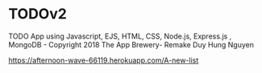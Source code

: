 # TODOv2
TODO App using Javascript, EJS, HTML, CSS, Node.js, Express.js , MongoDB  - Copyright 2018 The App Brewery- Remake Duy Hung Nguyen

https://afternoon-wave-66119.herokuapp.com/A-new-list

